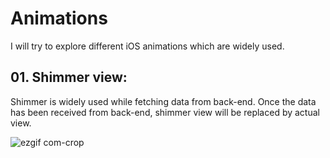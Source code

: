# Animations

I will try to explore different iOS animations which are widely used.

## 01. Shimmer view:

Shimmer is widely used while fetching data from back-end. Once the data has been received from back-end, shimmer view will be replaced by actual view.

![ezgif com-crop](https://user-images.githubusercontent.com/10649284/46746822-7c441a00-cccd-11e8-9231-f946233ed28b.gif)


